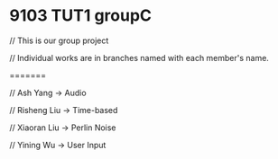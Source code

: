 # 9103 TUT1 groupC

// This is our group project

// Individual works are in branches named with each member's name.

=======

// Ash Yang -> Audio

// Risheng Liu -> Time-based

// Xiaoran Liu -> Perlin Noise

// Yining Wu -> User Input
